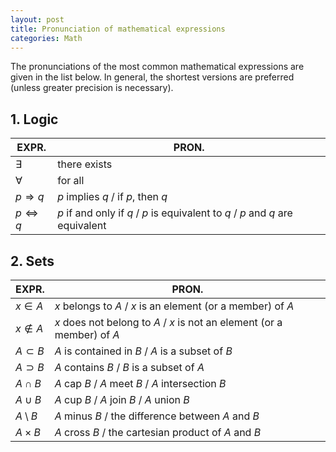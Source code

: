 ```yaml
---
layout: post
title: Pronunciation of mathematical expressions
categories: Math
---
```


The pronunciations of the most common mathematical expressions are given in the list below. In general, the shortest versions are preferred (unless greater precision is necessary).

## 1. Logic
|EXPR.    | PRON.        |  
|---------|--------------|  
|$\exists$  | there exists |  
|$\forall$ | for all|  
|$p \Rightarrow q$ | $p$ implies $q$ / if $p$, then $q$ |  
|$p \Leftrightarrow q$ | $p$ if and only if $q$ /  $p$ is equivalent to $q$ / $p$ and $q$ are equivalent |  

## 2. Sets
|EXPR. | PRON. |
|---------|--------------|
|$x \in A$ | $x$ belongs to $A$ / $x$ is an element (or a member) of $A$|
|$x \notin A$ | $x$ does not belong to $A$ / $x$ is not an element (or a member) of $A$ |
|$A \subset B$ | $A$ is contained in $B$ / $A$ is a subset of $B$ |
|$A \supset B$ | $A$ contains $B$ / $B$ is a subset of $A$ |
|$A \cap B$ | $A$ cap $B$ / $A$ meet $B$ / $A$ intersection $B$ |
|$A \cup B$ | $A$ cup $B$ / $A$ join $B$ / $A$ union $B$ |
|$A \setminus B$ | $A$ minus $B$ / the difference between $A$ and $B$ |
|$A \times B$ | $A$ cross $B$ / the cartesian product of $A$ and $B$ |


